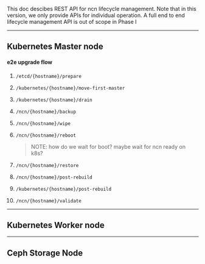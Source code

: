 This doc descibes REST API for ncn lifecycle management. Note that in this version, we only provide APIs for individual operation. A full end to end lifecycle management API is out of scope in Phase I

---

## Kubernetes Master node
#### e2e upgrade flow
1. `/etcd/{hostname}/prepare`
1. `/kubernetes/{hostname}/move-first-master`
1. `/kubernetes/{hostname}/drain`
1. `/ncn/{hostname}/backup`
1. `/ncn/{hostname}/wipe`
1. `/ncn/{hostname}/reboot`

    >NOTE: how do we wait for boot? maybe wait for ncn ready on k8s?

1. `/ncn/{hostname}/restore`
1. `/ncn/{hostname}/post-rebuild`
1. `/kubernetes/{hostname}/post-rebuild`
1. `/ncn/{hostname}/validate`


---

## Kubernetes Worker node

---

## Ceph Storage Node
